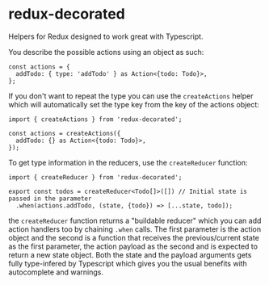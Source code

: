 # redux-decorated
Helpers for Redux designed to work great with Typescript.

You describe the possible actions using an object as such:
```
const actions = {
  addTodo: { type: 'addTodo' } as Action<{todo: Todo}>,
};
```
If you don't want to repeat the type you can use the `createActions` helper which will
automatically set the type key from the key of the actions object:
```
import { createActions } from 'redux-decorated';

const actions = createActions({
  addTodo: {} as Action<{todo: Todo}>,
});
```

To get type information in the reducers, use the `createReducer` function:
```
import { createReducer } from 'redux-decorated';

export const todos = createReducer<Todo[]>([]) // Initial state is passed in the parameter
  .when(actions.addTodo, (state, {todo}) => [...state, todo]);
```
the `createReducer` function returns a "buildable reducer" which you can add action handlers too by
chaining `.when` calls. The first parameter is the action object and the second is a function that
receives the previous/current state as the first parameter, the action payload as the second and
is expected to return a new state object. Both the state and the payload arguments gets fully
type-infered by Typescript which gives you the usual benefits with autocomplete and warnings.
